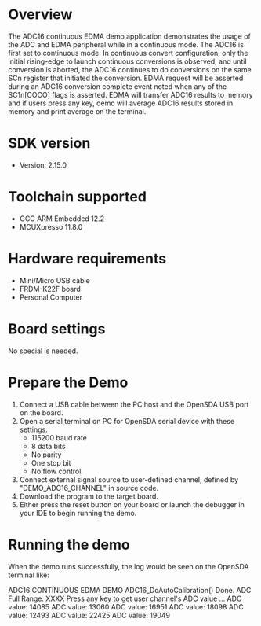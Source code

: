 Overview
========
The ADC16 continuous EDMA demo application demonstrates the usage of the ADC and EDMA peripheral while in a continuous mode. The
ADC16 is first set to continuous mode. In continuous convert configuration, only the initial rising-edge to launch continuous conversions is
observed, and until conversion is aborted, the ADC16 continues to do conversions on the same SCn register that initiated the conversion. 
EDMA request will be asserted during an ADC16 conversion complete event noted when any of the SC1n[COCO] flags is asserted. EDMA will transfer
ADC16 results to memory and if users press any key, demo will average ADC16 results stored in memory and print average on the terminal.  

SDK version
===========
- Version: 2.15.0

Toolchain supported
===================
- GCC ARM Embedded  12.2
- MCUXpresso  11.8.0

Hardware requirements
=====================
- Mini/Micro USB cable
- FRDM-K22F board
- Personal Computer

Board settings
==============
No special is needed.

Prepare the Demo
================
1.  Connect a USB cable between the PC host and the OpenSDA USB port on the board.
2.  Open a serial terminal on PC for OpenSDA serial device with these settings:
    - 115200 baud rate
    - 8 data bits
    - No parity
    - One stop bit
    - No flow control
3.  Connect external signal source to user-defined channel, defined by "DEMO_ADC16_CHANNEL" in source code. 
4.  Download the program to the target board.
5.  Either press the reset button on your board or launch the debugger in your IDE to begin running the demo.

Running the demo
================
When the demo runs successfully, the log would be seen on the OpenSDA terminal like:

ADC16 CONTINUOUS EDMA DEMO
ADC16_DoAutoCalibration() Done.
ADC Full Range: XXXX
Press any key to get user channel's ADC value ...
ADC value: 14085
ADC value: 13060
ADC value: 16951
ADC value: 18098
ADC value: 12493
ADC value: 22425
ADC value: 19049
